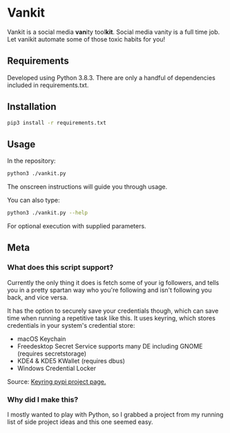 # Vankit

Vankit is a social media **van**ity tool**kit**. Social media vanity is a full time job. Let vanikit automate some of those toxic habits for you!

## Requirements

Developed using Python 3.8.3. There are only a handful of dependencies included in requirements.txt.

## Installation

```bash
pip3 install -r requirements.txt
```

## Usage

In the repository:

```bash
python3 ./vankit.py
```

The onscreen instructions will guide you through usage. 

You can also type:

```bash 
python3 ./vankit.py --help
``` 

For optional execution with supplied parameters.

## Meta

### What does this script support?

Currently the only thing it does is fetch some of your ig followers, and tells you in a pretty spartan way who you're following and isn't following you back, and vice versa. 

It has the option to securely save your credentials though, which can save time when running a repetitive task like this. It uses keyring, which stores credentials in your system's credential store:


- macOS Keychain
- Freedesktop Secret Service supports many DE including GNOME (requires secretstorage)
- KDE4 & KDE5 KWallet (requires dbus)
- Windows Credential Locker

Source: [Keyring pypi project page.](https://pypi.org/project/keyring/)

### Why did I make this?

I mostly wanted to play with Python, so I grabbed a project from my running list of side project ideas and this one seemed easy.